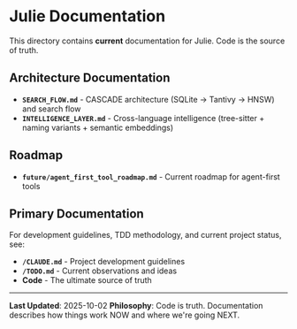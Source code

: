 # Julie Documentation

This directory contains **current** documentation for Julie. Code is the source of truth.

## Architecture Documentation

- **`SEARCH_FLOW.md`** - CASCADE architecture (SQLite → Tantivy → HNSW) and search flow
- **`INTELLIGENCE_LAYER.md`** - Cross-language intelligence (tree-sitter + naming variants + semantic embeddings)

## Roadmap

- **`future/agent_first_tool_roadmap.md`** - Current roadmap for agent-first tools

## Primary Documentation

For development guidelines, TDD methodology, and current project status, see:
- **`/CLAUDE.md`** - Project development guidelines
- **`/TODO.md`** - Current observations and ideas
- **Code** - The ultimate source of truth

---

**Last Updated**: 2025-10-02
**Philosophy**: Code is truth. Documentation describes how things work NOW and where we're going NEXT.
